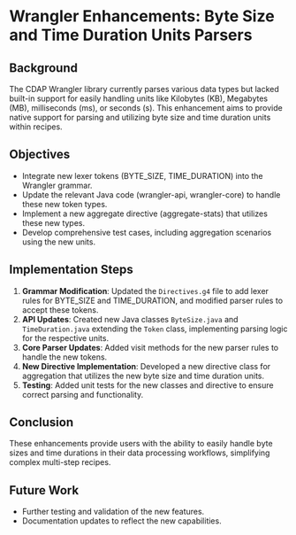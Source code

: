 # Wrangler Enhancements: Byte Size and Time Duration Units Parsers

## Background
The CDAP Wrangler library currently parses various data types but lacked built-in support for easily handling units like Kilobytes (KB), Megabytes (MB), milliseconds (ms), or seconds (s). This enhancement aims to provide native support for parsing and utilizing byte size and time duration units within recipes.

## Objectives
- Integrate new lexer tokens (BYTE_SIZE, TIME_DURATION) into the Wrangler grammar.
- Update the relevant Java code (wrangler-api, wrangler-core) to handle these new token types.
- Implement a new aggregate directive (aggregate-stats) that utilizes these new types.
- Develop comprehensive test cases, including aggregation scenarios using the new units.

## Implementation Steps
1. **Grammar Modification**: Updated the `Directives.g4` file to add lexer rules for BYTE_SIZE and TIME_DURATION, and modified parser rules to accept these tokens.
2. **API Updates**: Created new Java classes `ByteSize.java` and `TimeDuration.java` extending the `Token` class, implementing parsing logic for the respective units.
3. **Core Parser Updates**: Added visit methods for the new parser rules to handle the new tokens.
4. **New Directive Implementation**: Developed a new directive class for aggregation that utilizes the new byte size and time duration units.
5. **Testing**: Added unit tests for the new classes and directive to ensure correct parsing and functionality.

## Conclusion
These enhancements provide users with the ability to easily handle byte sizes and time durations in their data processing workflows, simplifying complex multi-step recipes.

## Future Work
- Further testing and validation of the new features.
- Documentation updates to reflect the new capabilities.
